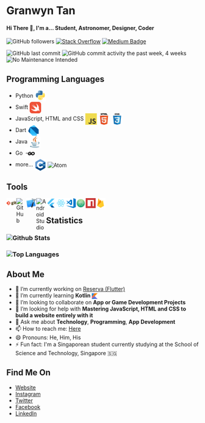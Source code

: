 # Granwyn Tan
#### Hi There 👋, I'm a... Student, Astronomer, Designer, Coder
![GitHub followers](https://img.shields.io/github/followers/granwyntan?style=flat-square&label=Follow)
[![Stack Overflow](https://img.shields.io/badge/-Stack%20Overflow-222222?style=flat-square&logo=stack-overflow&&link=https://stackoverflow.com/users/13851406/gran)](https://stackoverflow.com/users/13851406/gran?tab=profile)
[![Medium Badge](https://img.shields.io/badge/-granwyntan-03a57a?style=flat-square&labelColor=000000&logo=Medium&link=https://medium.com/@granwyntan/)](https://medium.com/@granwyntan)

![GitHub last commit](https://img.shields.io/github/last-commit/granwyntan/granwyntan)
![GitHub commit activity the past week, 4 weeks](https://img.shields.io/github/commit-activity/y/granwyntan/granwyntan?style=flat)
![No Maintenance Intended](http://unmaintained.tech/badge.svg)

## Programming Languages
- Python <img align="center" alt="Python" width="30px" src="https://raw.githubusercontent.com/minelarka14/minelarka14/master/python-original.svg" />
- Swift <img align="center" alt="Swift" width="30px" src="https://raw.githubusercontent.com/github/explore/80688e429a7d4ef2fca1e82350fe8e3517d3494d/topics/swift/swift.png" />
- JavaScript, HTML and CSS <img align="center" alt="JavaScript" width="30px" src="https://raw.githubusercontent.com/github/explore/80688e429a7d4ef2fca1e82350fe8e3517d3494d/topics/javascript/javascript.png" /> <img align="center" alt="HTML" width="30px" src="https://raw.githubusercontent.com/github/explore/80688e429a7d4ef2fca1e82350fe8e3517d3494d/topics/html/html.png" /> <img align= "center" alt="CSS3" width="30px" src="https://raw.githubusercontent.com/github/explore/80688e429a7d4ef2fca1e82350fe8e3517d3494d/topics/css/css.png" />
- Dart <img align="center" alt="Dart" width="30px" src="https://raw.githubusercontent.com/github/explore/80688e429a7d4ef2fca1e82350fe8e3517d3494d/topics/dart/dart.png" />
- Java <img align="center" alt="Java" width="30px" src="https://raw.githubusercontent.com/github/explore/80688e429a7d4ef2fca1e82350fe8e3517d3494d/topics/java/java.png" />
- Go <img align="center" alt="Go" width="30px" src="https://raw.githubusercontent.com/github/explore/80688e429a7d4ef2fca1e82350fe8e3517d3494d/topics/go/go.png" />
- more... <img align="center" alt="Kotlin" width="30px" src="https://raw.githubusercontent.com/github/explore/80688e429a7d4ef2fca1e82350fe8e3517d3494d/topics/cpp/cpp.png" /> <img align="center" alt="Atom" width="26px" src="https://upload.wikimedia.org/wikipedia/commons/7/7a/C_Sharp_logo.svg" />

## Tools
<img align="left" alt="Git" width="26px" src="https://raw.githubusercontent.com/github/explore/80688e429a7d4ef2fca1e82350fe8e3517d3494d/topics/git/git.png" />
<img align="left" alt="GitHub" width="26px" src="https://cdn.jsdelivr.net/npm/simple-icons@v3/icons/github.svg" />
<img align="left" alt="Xcode" width="26px" src="https://raw.githubusercontent.com/github/explore/80688e429a7d4ef2fca1e82350fe8e3517d3494d/topics/xcode/xcode.png" />
<img align="left" alt="Android Studio" width="26px" src="https://upload.wikimedia.org/wikipedia/commons/3/34/Android_Studio_icon.svg" />
<img align="left" alt="Flutter" width="26px" src="https://raw.githubusercontent.com/github/explore/80688e429a7d4ef2fca1e82350fe8e3517d3494d/topics/flutter/flutter.png" />
<img align="left" alt="React Native" width="26px" src="https://raw.githubusercontent.com/github/explore/80688e429a7d4ef2fca1e82350fe8e3517d3494d/topics/react-native/react-native.png" />
<img align="left" alt="Visual Studio Code" width="26px" src="https://raw.githubusercontent.com/github/explore/80688e429a7d4ef2fca1e82350fe8e3517d3494d/topics/visual-studio-code/visual-studio-code.png" />
<img align="left" alt="Atom" width="26px" src="https://raw.githubusercontent.com/github/explore/80688e429a7d4ef2fca1e82350fe8e3517d3494d/topics/atom/atom.png" />
<img align="left" alt="npm" width="26px" src="https://raw.githubusercontent.com/github/explore/80688e429a7d4ef2fca1e82350fe8e3517d3494d/topics/npm/npm.png" />
<img align="left" alt="Firebase" width="26px" src="https://raw.githubusercontent.com/github/explore/80688e429a7d4ef2fca1e82350fe8e3517d3494d/topics/firebase/firebase.png" />
<br>

## Statistics
### ![Github Stats](https://github-readme-stats.vercel.app/api?username=granwyntan&count_private=true&show_icons=true&theme=dark&include_all_commits=true&icon_color=ffffff)
### ![Top Languages](https://github-readme-stats.vercel.app/api/top-langs/?username=granwyntan)


## About Me
- 🔭 I’m currently working on [Reserva (Flutter)](https://github.com/Pascal-Inc/Reserva-Flutter)
- 🌱 I’m currently learning **Kotlin** <img align="center" alt="Kotlin" width="15px" src="https://raw.githubusercontent.com/github/explore/80688e429a7d4ef2fca1e82350fe8e3517d3494d/topics/kotlin/kotlin.png" />
- 👯 I’m looking to collaborate on **App or Game Development Projects**
- 🤔 I’m looking for help with **Mastering JavaScript, HTML and CSS to build a website entirely with it**
- 💬 Ask me about **Technology**, **Programming**, **App Development**
- 📫 How to reach me: [Here](#find-me-on)
- 😄 Pronouns: He, Him, His
- ⚡ Fun fact: I'm a Singaporean student currently studying at the School of Science and Technology, Singapore :singapore:

## Find Me On
- [Website](https://granwyntan.wixsite.com/aboutme)
- [Instagram](https://www.instagram.com/granwyntan)
- [Twitter](https://www.twitter.com/GranwynTan)
- [Facebook](https://www.facebook.com/GranwynTan)
- [LinkedIn](https://www.linkedin.com/in/granwyntan/)

<!--
**granwyntan/granwyntan** is a ✨ _special_ ✨ repository because its `README.md` (this file) appears on your GitHub profile.

Here are some ideas to get you started:

- 🔭 I’m currently working on ...
- 🌱 I’m currently learning ...
- 👯 I’m looking to collaborate on ...
- 🤔 I’m looking for help with ...
- 💬 Ask me about ...
- 📫 How to reach me: ...
- 😄 Pronouns: ...
- ⚡ Fun fact: ...
-->
